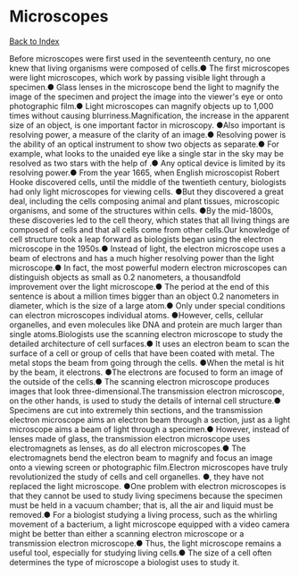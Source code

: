# Microscopes
[Back to Index](https://github.com/windows10010/tpoExtractor/blob/master/README.md)

Before microscopes were
first used in the seventeenth century, no one knew that living organisms were
composed of cells.● The first microscopes were light microscopes, which work by passing
visible light through a specimen.● Glass lenses in the microscope bend the light
to magnify the image of the specimen and project the image into the viewer's
eye or onto photographic film.● Light microscopes can magnify objects up to
1,000 times without causing blurriness.Magnification, the increase in the apparent size of an object, is one important factor in microscopy. ●Also important is resolving power, a measure of the clarity of an image.● Resolving power is the ability of an optical instrument to show two objects as separate.● For example, what looks to the unaided eye like a single star in the sky may be resolved as two stars with the help of .● Any optical device is limited by its resolving power.● From the year 1665, when
English microscopist Robert Hooke discovered cells, until the middle of the
twentieth century, biologists had only light microscopes for viewing cells. ●But
they discovered a great deal, including the cells composing animal and plant
tissues, microscopic organisms, and some of the structures within cells. ●By the
mid-1800s, these discoveries led to the cell theory, which states that all
living things are composed of cells and that all cells come from other cells.Our knowledge of cell structure took a leap forward as biologists began using the electron microscope in the 1950s.● Instead of light, the electron microscope uses a beam of electrons and has a much higher resolving power than the light microscope.● In fact, the most powerful modern electron microscopes can distinguish objects as small as 0.2 nanometers, a thousandfold improvement over the light microscope.● The period at the end of this sentence is about a million times bigger than an object 0.2 nanometers in diameter, which is the size of a large atom.● Only under special conditions can electron microscopes individual atoms. ●However, cells, cellular organelles, and even molecules like DNA and protein are much larger than single atoms.Biologists use the scanning electron microscope to study the detailed architecture of cell surfaces.● It uses an electron beam to scan the surface of a cell or group of cells that have been coated with metal. The metal stops the beam from going through the cells. ●When the metal is hit by the beam, it electrons. ●The electrons are focused to form an image of the outside of the cells.● The scanning electron microscope produces images that look three-dimensional.The transmission electron microscope, on the other hands, is used to study the details of internal cell structure.● Specimens are cut into extremely thin sections, and the transmission electron microscope aims an electron beam through a section, just as a light microscope aims a beam of light through a specimen.● However, instead of lenses made of glass, the transmission electron microscope uses electromagnets as lenses, as do all electron microscopes.● The electromagnets bend the electron beam to magnify and focus an image onto a viewing screen or photographic film.Electron microscopes have truly revolutionized the study of cells and cell organelles. ●, they have not replaced the light microscope. ●One problem with electron microscopes is that they cannot be used to study living specimens because the specimen must be held in a vacuum chamber; that is, all the air and liquid must be removed.● For a biologist studying a living process, such as the whirling movement of a bacterium, a light microscope equipped with a video camera might be better than either a scanning electron microscope or a transmission electron microscope.● Thus, the light microscope remains a useful tool, especially for studying living cells.● The size of a cell often determines the type of microscope a biologist uses to study it.